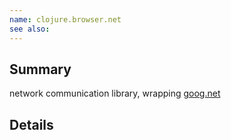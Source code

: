 ```yaml
---
name: clojure.browser.net
see also:
---
```


## Summary

network communication library, wrapping [goog.net](http://www.closurecheatsheet.com/net)

## Details

